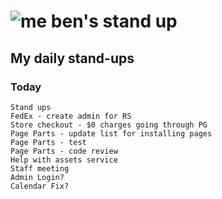 # ![me](https://avatars2.githubusercontent.com/u/5232044?s=50&v=4) ben's stand up

## My daily stand-ups

### Today

    Stand ups
    FedEx - create admin for RS
    Store checkout - $0 charges going through PG
    Page Parts - update list for installing pages
    Page Parts - test
    Page Parts - code review
    Help with assets service
    Staff meeting
    Admin Login?
    Calendar Fix?
